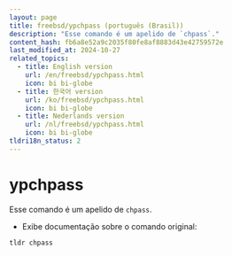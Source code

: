 ```yaml
---
layout: page
title: freebsd/ypchpass (português (Brasil))
description: "Esse comando é um apelido de `chpass`."
content_hash: fb6a8e52a9c2035f80fe8af8883d43e42759572e
last_modified_at: 2024-10-27
related_topics:
  - title: English version
    url: /en/freebsd/ypchpass.html
    icon: bi bi-globe
  - title: 한국어 version
    url: /ko/freebsd/ypchpass.html
    icon: bi bi-globe
  - title: Nederlands version
    url: /nl/freebsd/ypchpass.html
    icon: bi bi-globe
tldri18n_status: 2
---
```

# ypchpass

Esse comando é um apelido de `chpass`.

- Exibe documentação sobre o comando original:

`tldr chpass`
